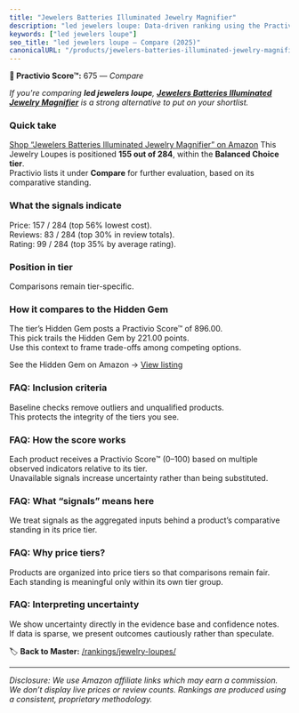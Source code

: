 ```yaml
---
title: "Jewelers Batteries Illuminated Jewelry Magnifier"
description: "led jewelers loupe: Data-driven ranking using the Practivio Score™. Positioned by quality, value, demand, findability, momentum."
keywords: ["led jewelers loupe"]
seo_title: "led jewelers loupe — Compare (2025)"
canonicalURL: "/products/jewelers-batteries-illuminated-jewelry-magnifier-B0B2996DH1/"
---
```


**🛒 Practivio Score™:** 675 — _Compare_


*If you're comparing **led jewelers loupe**, **[Jewelers Batteries Illuminated Jewelry Magnifier](https://www.amazon.com/dp/B0B2996DH1?tag=practivio-20)** is a strong alternative to put on your shortlist.*
### Quick take
[Shop “Jewelers Batteries Illuminated Jewelry Magnifier” on Amazon](https://www.amazon.com/dp/B0B2996DH1?tag=practivio-20)
This Jewelry Loupes is positioned **155 out of 284**, within the **Balanced Choice tier**.  
Practivio lists it under **Compare** for further evaluation, based on its comparative standing.

### What the signals indicate
Price: 157 / 284 (top 56% lowest cost).  
Reviews: 83 / 284 (top 30% in review totals).  
Rating: 99 / 284 (top 35% by average rating).  

### Position in tier
Comparisons remain tier-specific.

### How it compares to the Hidden Gem
The tier’s Hidden Gem posts a Practivio Score™ of 896.00.  
This pick trails the Hidden Gem by 221.00 points.  
Use this context to frame trade-offs among competing options.  

See the Hidden Gem on Amazon → [View listing](https://www.amazon.com/dp/B08XXF1VCS?tag=practivio-20)

### FAQ: Inclusion criteria
Baseline checks remove outliers and unqualified products.  
This protects the integrity of the tiers you see.

### FAQ: How the score works
Each product receives a Practivio Score™ (0–100) based on multiple observed indicators relative to its tier.  
Unavailable signals increase uncertainty rather than being substituted.

### FAQ: What “signals” means here
We treat signals as the aggregated inputs behind a product’s comparative standing in its price tier.

### FAQ: Why price tiers?
Products are organized into price tiers so that comparisons remain fair.  
Each standing is meaningful only within its own tier group.

### FAQ: Interpreting uncertainty
We show uncertainty directly in the evidence base and confidence notes.  
If data is sparse, we present outcomes cautiously rather than speculate.

<!-- Missing template for Compare/CompareWithinPriceClass -->


🏷️ **Back to Master:** [/rankings/jewelry-loupes/](/rankings/jewelry-loupes/)

---
_Disclosure: We use Amazon affiliate links which may earn a commission. We don’t display live prices or review counts. Rankings are produced using a consistent, proprietary methodology._
